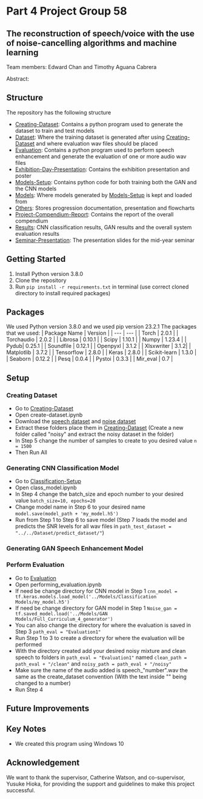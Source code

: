 # Part 4 Project Group 58

## The reconstruction of speech/voice with the use of noise-cancelling algorithms and machine learning

Team members: Edward Chan and Timothy Aguana Cabrera

Abstract:

## Structure
The repository has the following structure
- [Creating-Dataset](Creating-Dataset): Contains a python program used to generate the dataset to train and test models
- [Dataset](Dataset): Where the training dataset is generated after using [Creating-Dataset](Creating-Dataset) and where evaluation wav files should be placed
- [Evaluation](Evaluation): Contains a python program used to perform speech enhancement and generate the evaluation of one or more audio wav files
- [Exhibition-Day-Presentation](Exhibition-Day-Presentation): Contains the exhibition presentation and poster
- [Models-Setup](Models-Setup): Contains python code for both training both the GAN and the CNN models
- [Models](Models): Where models generated by [Models-Setup](Models-Setup) is kept and loaded from
- [Others](Others): Stores progression documentation, presentation and flowcharts
- [Project-Compendium-Report](Project-Compendium-Report): Contains the report of the overall compendium
- [Results](Results): CNN classification results, GAN results and the overall system evaluation results
- [Seminar-Presentation](Seminar-Presentation): The presentation slides for the mid-year seminar

## Getting Started
1. Install Python version 3.8.0
2. Clone the repository
3. Run `pip install -r requirements.txt` in terminal (use correct cloned directory to install required packages)

## Packages
We used Python version 3.8.0 and we used pip version 23.2.1
The packages that we used:
| Package Name | Version |
| --- | --- |
| Torch | 2.0.1 |
| Torchaudio | 2.0.2 |
| Librosa | 0.10.1 |
| Scipy | 1.10.1 |
| Numpy | 1.23.4 |
| Pydub| 0.25.1 |
| Soundfile | 0.12.1 |
| Openpyxl | 3.1.2 |
| Xlsxwriter | 3.1.2|
| Matplotlib | 3.7.2 |
| Tensorflow | 2.8.0 |
| Keras | 2.8.0 |
| Scikit-learn | 1.3.0 |
| Seaborn | 0.12.2 |
| Pesq | 0.0.4 |
| Pystoi | 0.3.3 |
| Mir_eval | 0.7 |


## Setup

### Creating Dataset
- Go to [Creating-Dataset](Creating-Dataset)
- Open create-dataset.ipynb
- Download the [speech dataset](https://www.kaggle.com/datasets/showmik50/vctk-dataset) and [noise dataset](https://www.kaggle.com/datasets/chrisfilo/demand)
- Extract these folders place them in [Creating-Dataset](Creating-Dataset) (Create a new folder called "noisy" and extract the noisy dataset in the folder)
- In Step 5 change the number of samples to create to you desired value `n = 1500`
- Then Run All

### Generating CNN Classification Model
- Go to [Classification-Setup](Models-Setup/Classification-Setup)
- Open class_model.ipynb
- In Step 4 change the batch_size and epoch number to your desired value `batch_size=10, epochs=20`
- Change model name in Step 6 to your desired name `model.save(model_path + 'my_model.h5')`
- Run from Step 1 to Step 6 to save model (Step 7 loads the model and predicts the SNR levels for all wav files in `path_test_dataset = "../../Dataset/predict_dataset/"`)

### Generating GAN Speech Enhancement Model

### Perform Evaluation
- Go to [Evaluation](Evaluation)
- Open performing_evaluation.ipynb
- If need be change directory for CNN model in Step 1 `cnn_model = tf.keras.models.load_model('../Models/Classification Models/my_model.h5')`
- If need be change directory for GAN model in Step 1 `Noise_gan = tf.saved_model.load('../Models/GAN Models/Full_Curriculum_4_generator')`
- You can also change the directory for where the evaluation is saved in Step 3 `path_eval = "Evaluation1"`
- Run Step 1 to 3 to create a directory for where the evaluation will be performed
- With the directory created add your desired noisy mixture and clean speech to folders in `path_eval = "Evaluation1"` named `clean_path = path_eval + "/clean"` and `noisy_path = path_eval + "/noisy"`
- Make sure the name of the audio added is speech_"number".wav the same as the create_dataset convention (With the text inside "" being changed to a number)
- Run Step 4

## Future Improvements

## Key Notes
- We created this program using Windows 10

## Acknowledgement
We want to thank the supervisor, Catherine Watson, and co-supervisor, Yusuke Hioka, for providing the support and guidelines to make this project successful.
